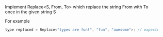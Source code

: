 Implement Replace<S, From, To> which replace the string From with To once in the given string S

For example

```javascript
type replaced = Replace<"types are fun!", "fun", "awesome">; // expected to be 'types are awesome!'
```

